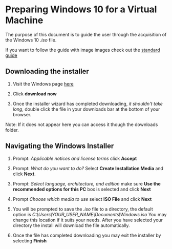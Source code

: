 # Preparing Windows 10 for a Virtual Machine
The purpose of this document is to guide the user through the acquisition of the Windows 10 *.iso* file.

If you want to follow the guide with image images check out the [standard guide](win10iso.md)

## Downloading the installer 

1. Visit the Windows page [here](https://www.microsoft.com/en-us/software-download/windows10)

2. Click **download now** 

3. Once the installer wizard has completed downloading, *it shouldn't take long*, double click the file in your downloads bar at the bottom of your browser.  

Note: If it does not appear here you can access it though the downloads folder.

## Navigating the Windows Installer

1. Prompt: *Applicable notices and license terms* click **Accept**  

2. Prompt: *What do you want to do?* Select **Create Installation Media** and click **Next**.  

3. Prompt: *Select language, architecture, and edition* make sure **Use the recommended options for this PC** box is selected and click **Next**

4. Prompt *Choose which media to use* select **ISO File** and click **Next**

5. You will be prompted to save the *.iso* file to a directory, the default option is *C:\Users\YOUR_USER_NAME\Documents\Windows.iso* You may change this location if it suits your needs. After you have selected your directory the install will download the file automatically.

6. Once the file has completed downloading you may exit the installer by selecting **Finish**

